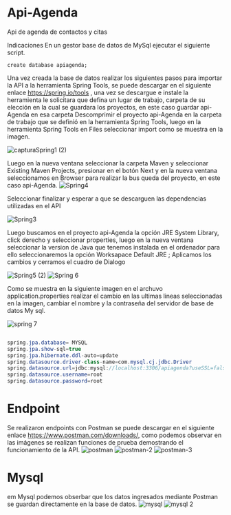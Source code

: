 # Api-Agenda
Api de agenda de contactos y citas

Indicaciones 
En un gestor base de datos de MySql ejecutar el siguiente script.
```mysql
create database apiagenda;
```

Una vez creada la base de datos realizar los siguientes pasos para importar la API a la herramienta Spring Tools, 
se puede descargar en el siguiente enlace https://spring.io/tools , una vez se descargue e instale la herramienta le solicitara que defina un lugar de trabajo, 
carpeta de su elección  en la cual se guardara los proyectos, en este caso guardar  api-Agenda en esa carpeta
Descomprimir el proyecto api-Agenda en la carpeta de trabajo que se definió en la herramienta Spring Tools,
luego en la herramienta Spring Tools en Files seleccionar import como se muestra en la imagen.

![capturaSpring1 (2)](https://user-images.githubusercontent.com/13261573/140289340-dbda9771-3d26-439d-a7cf-b2c72ae8ea04.png)

Luego en la nueva ventana seleccionar la carpeta Maven y seleccionar Existing Maven Projects,
presionar en el botón Next y en la nueva ventana seleccionamos en Browser para realizar la bus queda del proyecto, en este caso api-Agenda.
![Spring4](https://user-images.githubusercontent.com/13261573/140289337-fce0f640-2284-48f1-b90f-06b6ef70484f.png)


Seleccionar finalizar y esperar a que se descarguen las dependencias utilizadas en el API

![Spring3](https://user-images.githubusercontent.com/13261573/140289339-0fd7fc71-7e0e-432b-be48-a0d462558da8.png)

Luego buscamos en el proyecto api-Agenda la opción JRE System Library, click derecho y seleccionar properties, luego en la nueva ventana seleccionar la version de Java que tenemos instalada en el ordenador para ello seleccionaremos la opción Worksapace Default JRE ; Aplicamos los cambios y cerramos el cuadro de Dialogo

![Spring5 (2)](https://user-images.githubusercontent.com/13261573/140289342-b7ef14e7-34fb-440c-a434-c0af13fc267d.png)
![Spring 6](https://user-images.githubusercontent.com/13261573/140289336-ca08932d-ad73-4b48-820f-04e136fe5ba7.png)

Como se muestra en la siguiente imagen en el archuvo application.properties realizar el cambio en las ultimas lineas seleccionadas en la imagen, 
cambiar el nombre y la contraseña del servidor de base de datos My sql.

![spring 7](https://user-images.githubusercontent.com/13261573/140289332-ac6f2fb6-f95d-4d90-b609-48bbc44ae10b.png)
```java

spring.jpa.database= MYSQL
spring.jpa.show-sql=true
spring.jpa.hibernate.ddl-auto=update
spring.datasource.driver-class-name=com.mysql.cj.jdbc.Driver
spring.datasource.url=jdbc:mysql://localhost:3306/apiagenda?useSSL=false&serverTimezone=UTC&allowPublicKeyRetrieval=true
spring.datasource.username=root
spring.datasource.password=root
```

# Endpoint

Se realizaron endpoints con Postman se puede descargar en el siguiente enlace https://www.postman.com/downloads/, 
como podemos observar en las imágenes se realizan funciones de prueba demostrando el funcionamiento de la API.
![postman](https://user-images.githubusercontent.com/13261573/140293696-23e78321-6b96-42db-8257-c49455f7b6c5.PNG)
![postman-2](https://user-images.githubusercontent.com/13261573/140293688-aefbdc77-9847-472f-97f8-c1ac6f6dcbb1.PNG)
![postman-3](https://user-images.githubusercontent.com/13261573/140293691-a7da990b-824e-4a0f-b234-3d7930b37ffe.PNG)

# Mysql
em Mysql podemos obserbar que los datos ingresados mediante Postman se guardan directamente en la base de datos.
![mysql](https://user-images.githubusercontent.com/13261573/140293693-77f1d913-34b5-471b-bf08-c64bbe0cccbc.PNG)
![mysql 2](https://user-images.githubusercontent.com/13261573/140293695-8cd0acd5-6a26-4c57-ac13-8c99d56ca62b.PNG)



